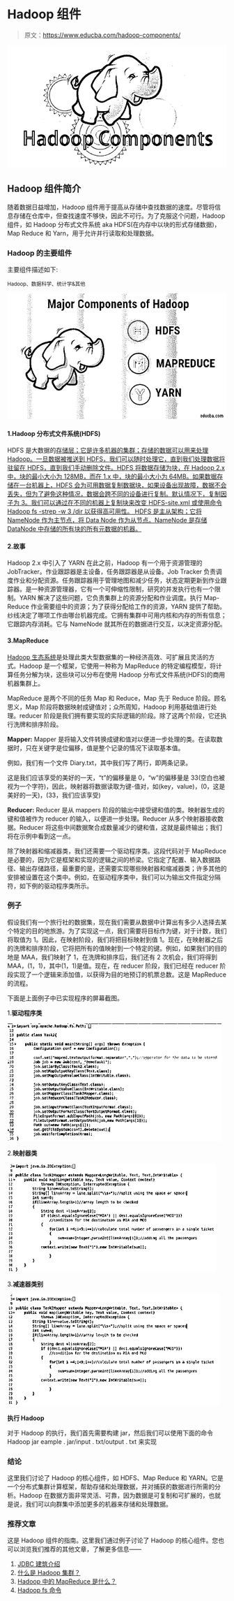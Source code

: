 # Hadoop 组件

> 原文：<https://www.educba.com/hadoop-components/>

![Hadoop Components](img/cc6f4532a8c8251dddc52ad2ae7f8a0b.png)



## Hadoop 组件简介

随着数据日益增加，Hadoop 组件用于提高从存储中查找数据的速度。尽管将信息存储在仓库中，但查找速度不够快，因此不可行。为了克服这个问题，Hadoop 组件，如 Hadoop 分布式文件系统 aka HDFS(在内存中以块的形式存储数据)，Map Reduce 和 Yarn，用于允许并行读取和处理数据。

### Hadoop 的主要组件

主要组件描述如下:

<small>Hadoop、数据科学、统计学&其他</small>

![major components of hadoop](img/4b38629f96ffedac1729f3dd6c5a68b0.png)



#### 1.Hadoop 分布式文件系统(HDFS)

HDFS 是大数据的[存储层；它是许多机器的集群；存储的数据可以用来处理 Hadoop。一旦数据被推送到 HDFS，我们可以随时处理它，直到我们处理数据将驻留在 HDFS，直到我们手动删除文件。HDFS 将数据存储为块，在 Hadoop 2.x 中，块的最小大小为 128MB，而在 1.x 中，块的最小大小为 64MB。如果数据存储在一台机器上，HDFS 会为可用数据复制数据块，如果设备出现故障，数据不会丢失，但为了避免这种情况，数据会跨不同的设备进行复制。默认情况下，复制因子为 3。我们可以通过在不同的机器上复制块来改变 HDFS-site.xml 或使用命令 Hadoop fs -strep -w 3 /dir 以获得高可用性。
HDFS 是主从架构；它将 NameNode 作为主节点，将 Data Node 作为从节点。NameNode 是存储 DataNode 中存储的所有块的所有元数据的机器。](https://www.educba.com/what-is-big-data/)

#### 2.故事

Hadoop 2.x 中引入了 YARN 在此之前，Hadoop 有一个用于资源管理的 JobTracker。作业跟踪器是主设备，任务跟踪器是从设备。Job Tracker 负责调度作业和分配资源。任务跟踪器用于管理地图和减少任务，状态定期更新到作业跟踪器。是一种资源管理器，它有一个可伸缩性限制，研究的并发执行也有一个限制。YARN 解决了这些问题，它负责集群上的资源分配和作业调度。执行 Map-Reduce 作业需要组中的资源；为了获得分配给工作的资源，YARN 提供了帮助。纱线决定了哪项工作由哪台机器完成。它拥有集群中可用内核和内存的所有信息；它跟踪内存消耗。它与 NameNode 就其所在的数据进行交互，以决定资源分配。

#### 3.MapReduce

[Hadoop 生态系统](https://www.educba.com/hadoop-ecosystem/)是处理此类大型数据集的一种经济高效、可扩展且灵活的方式。Hadoop 是一个框架，它使用一种称为 MapReduce 的特定编程模型，将计算任务分解为块，这些块可以分布在使用 Hadoop 分布式文件系统(HDFS)的商用机器集群上。

MapReduce 是两个不同的任务 Map 和 Reduce，Map 先于 Reduce 阶段。顾名思义，Map 阶段将数据映射成键值对；众所周知，Hadoop 利用基础值进行处理。reducer 阶段是我们拥有要实现的实际逻辑的阶段。除了这两个阶段，它还执行洗牌和排序阶段。

**Mapper:** Mapper 是将输入文件转换成键和值对以便进一步处理的类。在读取数据时，只在关键字是位偏移，值是整个记录的情况下读取基本值。

例如，我们有一个文件 Diary.txt，其中我们写了两行，即两条记录。

这是我们应该享受的美好的一天，“t”的偏移量是 0，“w”的偏移量是 33(空白也被视为一个字符)，因此，映射器将数据读取为键-值对，如(key，value)，(0，这是美好的一天)，(33，我们应该享受)

**Reducer:** Reducer 是从 mappers 阶段的输出中接受键和值的类。映射器生成的键和值被作为 reducer 的输入，以便进一步处理。Reducer 从多个映射器接收数据。Reducer 将这些中间数据聚合成数量减少的键和值，这就是最终输出；我们将在示例中看到这一点。

除了映射器和缩减器类，我们还需要一个驱动程序类。这段代码对于 MapReduce 是必要的，因为它是框架和实现的逻辑之间的桥梁。它指定了配置、输入数据路径、输出存储路径，最重要的是，还需要实现哪些映射器和缩减器类；许多其他的安排被设置在这个类中。例如，在驱动程序类中，我们可以为输出文件指定分隔符，如下例的驱动程序类所示。

### 例子

假设我们有一个旅行社的数据集，现在我们需要从数据中计算出有多少人选择去某个特定的目的地旅游。为了实现这一点，我们需要将目标作为键，对于计数，我们将取值为 1。因此，在映射阶段，我们将把目标映射到值 1。现在，在映射器之后的洗牌和排序阶段，它将把所有的值映射到一个特定的键。例如，如果我们的目的地是 MAA，我们映射了 1，在洗牌和排序后，我们还有 2 次机会，我们将得到 MAA，(1，1)，其中(1，1)是值。现在，在 reducer 阶段，我们已经在 reducer 阶段实现了一个逻辑来添加值，以获得为目的地预订的机票总数。这是 MapReduce 的流程。

下面是上面例子中已实现程序的屏幕截图。

1.**驱动程序类**

![ Driver class 1](img/594bacdea05bf591f68f102738aa1dad.png)



2.**映射器类**

![Mapper class 2](img/a8e507cc34a85b3e2ce58d04fa8b601b.png)



3.**减速器类别**

![Reducer class 3](img/019a3868d39e92d2215ae3775f00edce.png)



**执行 Hadoop**

对于 Hadoop 的执行，我们首先需要构建 jar，然后我们可以使用下面的命令 Hadoop jar eample . jar/input . txt/output . txt 来实现

### 结论

这里我们讨论了 Hadoop 的核心组件，如 HDFS、Map Reduce 和 YARN。它是一个分布式集群计算框架，帮助存储和处理数据，并对捕获的数据进行所需的分析。Hadoop 在数据方面非常灵活、可靠，因为数据是可复制和可扩展的，也就是说，我们可以向群集中添加更多的机器来存储和处理数据。

### 推荐文章

这是 Hadoop 组件的指南。这里我们通过例子讨论了 Hadoop 的核心组件。您也可以浏览我们推荐的其他文章，了解更多信息——

1.  [JDBC 建筑介绍](https://www.educba.com/jdbc-architecture/)
2.  [什么是 Hadoop 集群？](https://www.educba.com/what-is-hadoop-cluster/)
3.  [Hadoop 中的 MapReduce 是什么？](https://www.educba.com/what-is-mapreduce-in-hadoop/)
4.  [Hadoop fs 命令](https://www.educba.com/hadoop-fs-commands/)





